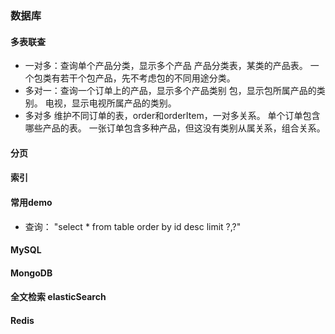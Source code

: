 

### 数据库

#### 多表联查
  - 一对多：查询单个产品分类，显示多个产品
    产品分类表，某类的产品表。
    一个包类有若干个包产品，先不考虑包的不同用途分类。
  - 多对一：查询一个订单上的产品，显示多个产品类别
    包，显示包所属产品的类别。
    电视，显示电视所属产品的类别。
  - 多对多
    维护不同订单的表，order和orderItem，一对多关系。
    单个订单包含哪些产品的表。
    一张订单包含多种产品，但这没有类别从属关系，组合关系。


#### 分页


#### 索引


#### 常用demo
  - 查询：
    "select * from table order by id desc limit ?,?"


#### MySQL


#### MongoDB


#### 全文检索 elasticSearch


#### Redis




